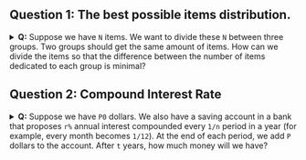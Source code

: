 ## Question 1: The best possible items distribution. 
<details>
<summary><strong>Q:</strong> Suppose we have <code>N</code> items. We want to divide these <code>N</code> between three groups. Two groups should get the same amount of items. 
How can we divide the items so that the difference between the number of items dedicated to each group is minimal?</summary>
<be>
<strong>Idea:</strong> x + 2y = N 

=> diff = |y - x| = |(N - 3x)/2|

=> If `N` is even, `x` also should be even to have a natural `diff` value. And if `N` is odd, `x` also should be odd to have a natural `diff` value. 

= > Based on `N`, create the list of possible `x` values, calculate the `diff` values for each `x`, and then find the minimum of `diff` values. Then you can find the associated `x` and calculate the `y` value. 
</details>


## Question 2: Compound Interest Rate 
<details>
<summary><strong>Q:</strong> Suppose we have <code>P0</code> dollars. We also have a saving account in a bank that proposes <code>r%</code> annual interest compounded every <code>1/n</code> period in a year (for example, every month becomes <code>1/12</code>). At the end of each period, we add <code>P</code> dollars to the account. After <code>t</code> years, how much money will we have? </summary>
<be>
<strong>Idea:</strong> 
  We can find the formula to find the final value by writing the value of our money step by step. We should consider that, at the end of each period, an interest of <code>r/n</code> is applied to our money. So: 
  
  ```
0 --> P0
1 --> P0 + (r/n)P0 + P = (1+r/n)P0 + P
2 --> (1+r/n)P0 + P + (r/n)[(1+r/n)P0 + P] + P = (1+r/n)^2.P0 + [(1+r/n) + 1]P
3 --> (1+r/n)^2.P0 + [(1+r/n) + 1]P + (r/n)[(1+r/n)^2.P0 + [(1+r/n) + 1]P] + P = (1+r/n)^3.P0 + [(1+r/n)^2 + (1+r/n) + 1]P
.
.
.
nt --> ... = (1+r/n)^(nt).P0 + [(1+r/n)^(nt) + (1+r/n)^(nt - 1) + ... + (1+r/n)^2 + (1+r/n) + 1]P
  ```

So, we should write a code that calculates the final coefficients of <code>P0</code> and <code>P</code> to calculate the final value!
</details>
